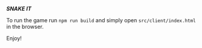 ***SNAKE IT***

To run the game run `npm run build` and simply open `src/client/index.html` in the browser.

Enjoy!
